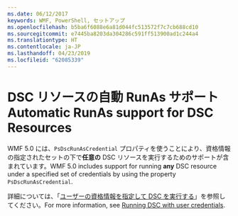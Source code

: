```yaml
---
ms.date: 06/12/2017
keywords: WMF, PowerShell, セットアップ
ms.openlocfilehash: b5ba6f6088e6a81d044fc513572f7c7cb688cd10
ms.sourcegitcommit: e7445ba8203da304286c591ff513900ad1c244a4
ms.translationtype: HT
ms.contentlocale: ja-JP
ms.lasthandoff: 04/23/2019
ms.locfileid: "62085339"
---
```

# <a name="automatic-runas-support-for-dsc-resources"></a><span data-ttu-id="7b09f-102">DSC リソースの自動 RunAs サポート</span><span class="sxs-lookup"><span data-stu-id="7b09f-102">Automatic RunAs support for DSC Resources</span></span>

<span data-ttu-id="7b09f-103">WMF 5.0 には、`PsDscRunAsCredential` プロパティを使うことにより、資格情報の指定されたセットの下で**任意の** DSC リソースを実行するためのサポートが含まれています。</span><span class="sxs-lookup"><span data-stu-id="7b09f-103">WMF 5.0 includes support for running **any** DSC resource under a specified set of credentials by using the property `PsDscRunAsCredential`.</span></span>

<span data-ttu-id="7b09f-104">詳細については、「[ユーザーの資格情報を指定して DSC を実行する](https://msdn.microsoft.com/powershell/dsc/runasuser)」を参照してください。</span><span class="sxs-lookup"><span data-stu-id="7b09f-104">For more information, see [Running DSC with user credentials](https://msdn.microsoft.com/powershell/dsc/runasuser).</span></span>
